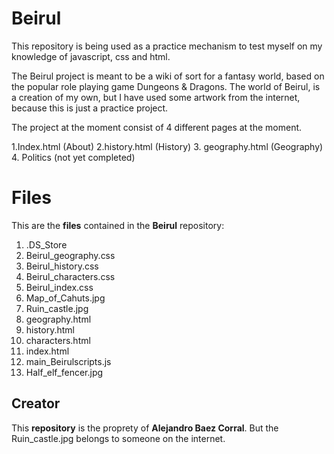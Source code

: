 # Beirul

This repository is being used as a practice mechanism to test myself on my
knowledge of javascript, css and html.

The Beirul project is meant to be a wiki of sort for a fantasy world, based on
the popular role playing game Dungeons & Dragons. The world of Beirul, is a
creation of my own, but I have used some artwork from the internet, because this
is just a practice project.

The project at the moment consist of 4 different pages at the moment.

1.Index.html (About)
2.history.html (History)
3. geography.html (Geography)
4. Politics (not yet completed)

# Files
This are the **files** contained in the **Beirul** repository:

1. .DS_Store
2. Beirul_geography.css
3. Beirul_history.css
4. Beirul_characters.css
5. Beirul_index.css
6. Map_of_Cahuts.jpg
7. Ruin_castle.jpg
8. geography.html
9. history.html
10. characters.html
11. index.html
12. main_Beirulscripts.js
13. Half_elf_fencer.jpg

## Creator

This **repository** is the proprety of **Alejandro Baez Corral**.
But the Ruin_castle.jpg belongs to someone on the internet.
